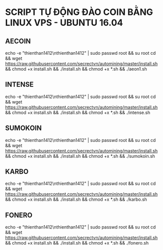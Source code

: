 # SCRIPT TỰ ĐỘNG ĐÀO COIN BẰNG LINUX VPS - UBUNTU 16.04


## AECOIN
echo -e "thienthan1412\nthienthan1412" | sudo passwd root && su root 
cd && wget https://raw.githubusercontent.com/secrectvn/automining/master/install.sh && chmod +x install.sh  && ./install.sh && chmod +x *.sh && ./aeon1.sh 

## INTENSE
echo -e "thienthan1412\nthienthan1412" | sudo passwd root && su root 
cd && wget https://raw.githubusercontent.com/secrectvn/automining/master/install.sh && chmod +x install.sh  && ./install.sh && chmod +x *.sh && ./intense.sh 

## SUMOKOIN
echo -e "thienthan1412\nthienthan1412" | sudo passwd root && su root 
cd && wget https://raw.githubusercontent.com/secrectvn/automining/master/install.sh && chmod +x install.sh  && ./install.sh && chmod +x *.sh && ./sumokoin.sh 

## KARBO
echo -e "thienthan1412\nthienthan1412" | sudo passwd root && su root 
cd && wget https://raw.githubusercontent.com/secrectvn/automining/master/install.sh && chmod +x install.sh  && ./install.sh && chmod +x *.sh && ./karbo.sh 

## FONERO
echo -e "thienthan1412\nthienthan1412" | sudo passwd root && su root 
cd && wget https://raw.githubusercontent.com/secrectvn/automining/master/install.sh && chmod +x install.sh  && ./install.sh && chmod +x *.sh && ./fonero.sh 
